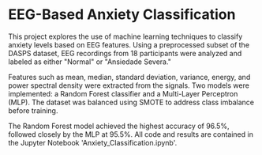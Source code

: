 # EEG-Based Anxiety Classification

This project explores the use of machine learning techniques to classify anxiety levels based on EEG features. Using a preprocessed subset of the DASPS dataset, EEG recordings from 18 participants were analyzed and labeled as either "Normal" or "Ansiedade Severa."

Features such as mean, median, standard deviation, variance, energy, and power spectral density were extracted from the signals. Two models were implemented: a Random Forest classifier and a Multi-Layer Perceptron (MLP). The dataset was balanced using SMOTE to address class imbalance before training.

The Random Forest model achieved the highest accuracy of 96.5%, followed closely by the MLP at 95.5%. All code and results are contained in the Jupyter Notebook 'Anxiety_Classification.ipynb'.

